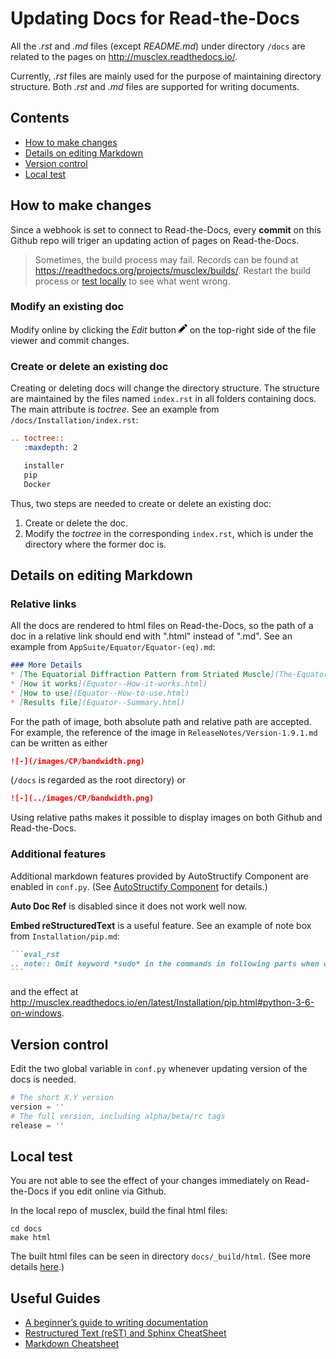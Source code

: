 # Updating Docs for Read-the-Docs

All the *.rst* and *.md* files (except *README.md*) under directory
`/docs` are related to the pages on http://musclex.readthedocs.io/.

Currently, *.rst* files are mainly used for the purpose of maintaining
directory structure. Both *.rst* and *.md* files are supported for
writing documents.

## Contents
* [How to make changes](#how-to-make-changes)
* [Details on editing Markdown](#details-on-editing-markdown)
* [Version control](#version-control)
* [Local test](#local-test)

## How to make changes
Since a webhook is set to connect to Read-the-Docs, every **commit** on
this Github repo will triger an updating action of pages on Read-the-Docs.

> Sometimes, the build process may fail. Records can be found at
  https://readthedocs.org/projects/musclex/builds/. Restart the build
  process or [test locally](#local-test) to see what went wrong.

### Modify an existing doc
Modify online by clicking the *Edit* button <svg width="14" height="16">
  <path fill-rule="evenodd" d="M0 12v3h3l8-8-3-3-8 8zm3 2H1v-2h1v1h1v1zm10.3-9.3L12 6 9 3l1.3-1.3a.996.996 0 0 1 1.41 0l1.59 1.59c.39.39.39 1.02 0 1.41z"></path>
</svg>
on the top-right side of the file viewer and commit changes.

### Create or delete an existing doc
Creating or deleting docs will change the directory structure. The
structure are maintained by the files named `index.rst` in all folders
containing docs. The main attribute is *toctree*. See an example from
`/docs/Installation/index.rst`:
```rst
.. toctree::
   :maxdepth: 2

   installer
   pip
   Docker
```
Thus, two steps are needed to create or delete an existing doc:
1. Create or delete the doc.
2. Modify the *toctree* in the corresponding `index.rst`, which is under
   the directory where the former doc is.

## Details on editing Markdown
### Relative links
All the docs are rendered to html files on Read-the-Docs, so the path of
a doc in a relative link should end with ".html" instead of ".md". See
an example from `AppSuite/Equator/Equator-(eq).md`:
```markdown
### More Details
* [The Equatorial Diffraction Pattern from Striated Muscle](The-Equatorial-Diffraction-Pattern-from-Striated-Muscle.html)
* [How it works](Equator--How-it-works.html)
* [How to use](Equator--How-to-use.html)
* [Results file](Equator--Summary.html)
```
For the path of image, both absolute path and relative path are accepted.
For example, the reference of the image in
`ReleaseNotes/Version-1.9.1.md` can be written as either
```markdown
![-](/images/CP/bandwidth.png)
```
(`/docs` is regarded as the root directory) or
```markdown
![-](../images/CP/bandwidth.png)
```
Using relative paths makes it possible to display images on both Github
and Read-the-Docs.

### Additional features
Additional markdown features provided by AutoStructify Component are
enabled in `conf.py`. (See [AutoStructify Component][4] for details.)

**Auto Doc Ref** is disabled since it does not work well now.

**Embed reStructuredText** is a useful feature. See an example of note
box from `Installation/pip.md`:
````markdown
```eval_rst
.. note:: Omit keyword *sudo* in the commands in following parts when working on Windows.
```
````
and the effect at http://musclex.readthedocs.io/en/latest/Installation/pip.html#python-3-6-on-windows.

## Version control
Edit the two global variable in `conf.py` whenever updating version
of the docs is needed.
```python
# The short X.Y version
version = ''
# The full version, including alpha/beta/rc tags
release = ''
```

## Local test
You are not able to see the effect of your changes immediately on
Read-the-Docs if you edit online via Github.

In the local repo of musclex, build the final html files:
```
cd docs
make html
```
The built html files can be seen in directory `docs/_build/html`.
(See more details [here][5].)

## Useful Guides
- [A beginner’s guide to writing documentation][1]
- [Restructured Text (reST) and Sphinx CheatSheet][2]
- [Markdown Cheatsheet][3]

[1]:http://docs.writethedocs.org/guide/writing/beginners-guide-to-docs/
[2]:https://thomas-cokelaer.info/tutorials/sphinx/rest_syntax.html
[3]:https://github.com/adam-p/markdown-here/wiki/Markdown-Cheatsheet
[4]:https://recommonmark.readthedocs.io/en/latest/auto_structify.html
[5]:https://docs.readthedocs.io/en/latest/getting_started.html#write-your-docs